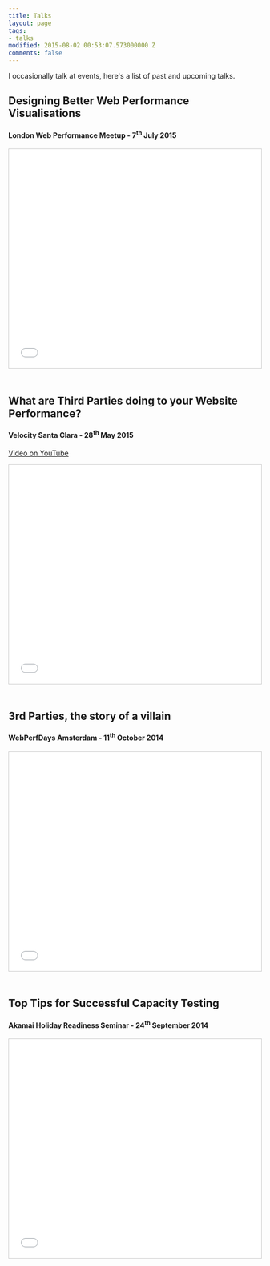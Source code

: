 ```yaml
---
title: Talks
layout: page
tags:
- talks
modified: 2015-08-02 00:53:07.573000000 Z
comments: false
---
```


I occasionally talk at events, here's a list of past and upcoming talks.  

## Designing Better Web Performance Visualisations

#### London Web Performance Meetup - 7<sup>th</sup> July 2015

<iframe style="border: 1px solid #CCC; border-width: 1px; margin-bottom: 5px; max-width: 100%;" src="//www.slideshare.net/slideshow/embed_code/50263385" width="795" height="437" frameborder="0" marginwidth="0" marginheight="0" scrolling="no" allowfullscreen="allowfullscreen"></iframe> 


## What are Third Parties doing to your Website Performance?

#### Velocity Santa Clara - 28<sup>th</sup> May 2015
[Video on YouTube](https://www.youtube.com/watch?v=G1BiyYOnjjk)

<iframe style="border: 1px solid #CCC; border-width: 1px; margin-bottom: 5px; max-width: 100%;" src="//www.slideshare.net/slideshow/embed_code/48715743" width="795" height="437" frameborder="0" marginwidth="0" marginheight="0" scrolling="no" allowfullscreen="allowfullscreen"></iframe> 

## 3rd Parties, the story of a villain

#### WebPerfDays Amsterdam - 11<sup>th</sup> October 2014

<iframe style="border: 1px solid #CCC; border-width: 1px; margin-bottom: 5px; max-width: 100%;" src="//www.slideshare.net/slideshow/embed_code/40159723" width="795" height="437" frameborder="0" marginwidth="0" marginheight="0" scrolling="no" allowfullscreen="allowfullscreen"></iframe> 

## Top Tips for Successful Capacity Testing

#### Akamai Holiday Readiness Seminar - 24<sup>th</sup> September 2014

<iframe style="border: 1px solid #CCC; border-width: 1px; margin-bottom: 5px; max-width: 100%;" src="//www.slideshare.net/slideshow/embed_code/39513875" width="795" height="437" frameborder="0" marginwidth="0" marginheight="0" scrolling="no" allowfullscreen="allowfullscreen"></iframe>